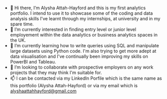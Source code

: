 - 👋 Hi there, I’m Alysha Attah-Hayford and this is my first analytics portfolio. I intend to use it to showcase some of the coding and data analysis skills I've learnt through my internships, at university and in my spare time.  
- 👀 I’m currently interested in finding entry level or junior level employement within the data analytics or business analytics spaces in the UK. 
- 🌱 I’m currently learning how to write queries using SQL and manipulate large datasets using Python code. I'm also trying to get more adept at data visualisation and I've continually been improving my skills on PowerBI and Tableau.  
- 💞️ I’m looking to collaborate with prospective employers on any work projects that they may think I'm suitable for. 
- 📫 I can be contacted via my LinkedIn Porfile which is the same name as this portfolio (Alysha Attah-Hayford) or via my email which is alyshaattahhayford@gmail.com

<!---
AlyshaAttahHayford-Portfolio/AlyshaAttahHayford-Portfolio is a ✨ special ✨ repository because its `README.md` (this file) appears on your GitHub profile.
You can click the Preview link to take a look at your changes.
--->
